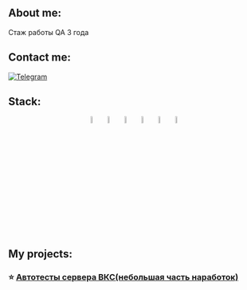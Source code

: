   ## About me:
Стаж работы QA 3 года<br> 
  
  ## Contact me: 
  <div id="contact_me">

  <a href="https://t.me/nestandarta">
    <img src="image/logo/telegram.svg" alt="Telegram"/>
  </a>

</div>
  
  
  
 ## Stack:
 <p align="center">
<img width="6%" title="Python" src="image/logo/python.svg">
<img width="6%" title="Selenium" src="image/logo/selenium.png">
<img width="6%" title="Rest-api" src="image/logo/rest-api.svg">
<img width="6%" title="Allure Report" src="image/logo/testopslogo.svg">
<img width="6%" title="GitHub" src="image/logo/github.svg">
<img width="6%" title="Telegram" src="image/logo/telegram.svg">
</p>

  ## My projects:
### :star: <a target="_blank" href="https://github.com/andreychashkin/qa_quru_api.git">Автотесты сервера ВКС(небольшая часть наработок)</a>
